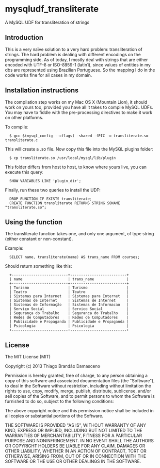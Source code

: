 mysqludf_transliterate
======================

A MySQL UDF for transliteration of strings

Introduction
------------

This is a very naïve solution to a very hard problem: transliteration of strings. The hard problem is dealing
with different encodings on the programming side. As of today,
I mostly deal with strings that are either encoded with
UTF-8 or ISO-8859-1 (latin1), since values of entities in my dbs are represented using Brazilian Portuguese. So the mapping I do in the code works fine for all cases in my domain.


Installation instructions
------------------------

  The compilation step works on my Mac OS X (Mountain Lion), it should work on yours too, provided you have all it takes to compile MySQL UDFs. You may have to fiddle with the pre-processing directives to make it work on other platforms.

  To compile:

      $ gcc $(mysql_config --cflags) -shared -fPIC -o transliterate.so transliterate.c


  This will create a .so file. Now copy this file into the MySQL plugins folder:

      $ cp transliterate.so /usr/local/mysql/lib/plugin

  This folder differs from host to host, to know where yours live,
  you can execute this query:

      SHOW VARIABLES LIKE 'plugin_dir';

  Finally, run these two queries to install the UDF:

      DROP FUNCTION IF EXISTS transliterate;
      CREATE FUNCTION transliterate RETURNS STRING SONAME "transliterate.so";


Using the function
------------------

  The transliterate function takes one, and only one argument, of type string (either constant or non-constant).

  Example:

      SELECT name, transliterate(name) AS trans_name FROM courses;

  Should return something like this:

      +--------------------------+--------------------------+
      | name                     | trans_name               |
      +--------------------------+--------------------------+
      | Turismo                  | Turismo                  |
      | Teatro                   | Teatro                   |
      | Sistemas para Internet   | Sistemas para Internet   |
      | Sistemas de Internet     | Sistemas de Internet     |
      | Sistemas de Informação   | Sistemas de Informacao   |
      | Serviço Social           | Servico Social           |
      | Segurança do Trabalho    | Seguranca do Trabalho    |
      | Redes de Computadores    | Redes de Computadores    |
      | Publicidade e Propaganda | Publicidade e Propaganda |
      | Psicologia               | Psicologia               |
      +--------------------------+--------------------------+

License
-------

The MIT License (MIT)

Copyright (c) 2013 Thiago Brandão Damasceno

Permission is hereby granted, free of charge, to any person obtaining a copy of
this software and associated documentation files (the "Software"), to deal in
the Software without restriction, including without limitation the rights to
use, copy, modify, merge, publish, distribute, sublicense, and/or sell copies of
the Software, and to permit persons to whom the Software is furnished to do so,
subject to the following conditions:

The above copyright notice and this permission notice shall be included in all
copies or substantial portions of the Software.

THE SOFTWARE IS PROVIDED "AS IS", WITHOUT WARRANTY OF ANY KIND, EXPRESS OR
IMPLIED, INCLUDING BUT NOT LIMITED TO THE WARRANTIES OF MERCHANTABILITY, FITNESS
FOR A PARTICULAR PURPOSE AND NONINFRINGEMENT. IN NO EVENT SHALL THE AUTHORS OR
COPYRIGHT HOLDERS BE LIABLE FOR ANY CLAIM, DAMAGES OR OTHER LIABILITY, WHETHER
IN AN ACTION OF CONTRACT, TORT OR OTHERWISE, ARISING FROM, OUT OF OR IN
CONNECTION WITH THE SOFTWARE OR THE USE OR OTHER DEALINGS IN THE SOFTWARE.
